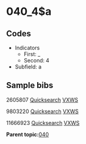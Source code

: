 # 040\_4$a

## Codes

-   Indicators
    -   First: \_
    -   Second: 4
-   Subfield: a

## Sample bibs

2605807 [Quicksearch](https://search.library.yale.edu/catalog/2605807) [VXWS](http://prodorbis.library.yale.edu:7014/vxws/GetHoldingsService?bibId=2605807)

9803220 [Quicksearch](https://search.library.yale.edu/catalog/9803220) [VXWS](http://prodorbis.library.yale.edu:7014/vxws/GetHoldingsService?bibId=9803220)

11666923 [Quicksearch](https://search.library.yale.edu/catalog/11666923) [VXWS](http://prodorbis.library.yale.edu:7014/vxws/GetHoldingsService?bibId=11666923)

**Parent topic:**[040](../../tags/040/040.md)

